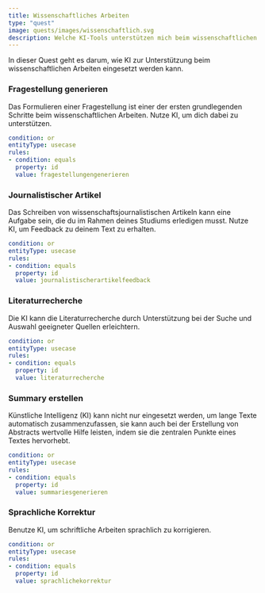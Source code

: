 ```yaml
---
title: Wissenschaftliches Arbeiten
type: "quest"
image: quests/images/wissenschaftlich.svg
description: Welche KI-Tools unterstützen mich beim wissenschaftlichen Arbeiten? 
---
```



In dieser Quest geht es darum, wie KI zur Unterstützung beim wissenschaftlichen Arbeiten eingesetzt werden kann. 

###	Fragestellung generieren

Das Formulieren einer Fragestellung ist einer der ersten grundlegenden Schritte beim wissenschaftlichen Arbeiten. Nutze KI, um dich dabei zu unterstützen.

```yaml
condition: or
entityType: usecase
rules:
- condition: equals
  property: id
  value: fragestellungengenerieren
```


###	Journalistischer Artikel
Das Schreiben von wissenschaftsjournalistischen Artikeln kann eine Aufgabe sein, die du im Rahmen deines Studiums erledigen musst. Nutze KI, um Feedback zu deinem Text zu erhalten.


```yaml
condition: or
entityType: usecase
rules:
- condition: equals
  property: id
  value: journalistischerartikelfeedback
```


### Literaturrecherche
Die KI kann die Literaturrecherche durch Unterstützung bei der Suche und Auswahl geeigneter Quellen erleichtern.

```yaml
condition: or
entityType: usecase
rules:
- condition: equals
  property: id
  value: literaturrecherche
```


### Summary erstellen
Künstliche Intelligenz (KI) kann nicht nur eingesetzt werden, um lange Texte automatisch zusammenzufassen, sie kann auch bei der Erstellung von Abstracts wertvolle Hilfe leisten, indem sie die zentralen Punkte eines Textes hervorhebt.

```yaml
condition: or
entityType: usecase
rules:
- condition: equals
  property: id
  value: summariesgenerieren
```


### Sprachliche Korrektur
Benutze KI, um schriftliche Arbeiten sprachlich zu korrigieren.

```yaml
condition: or
entityType: usecase
rules:
- condition: equals
  property: id
  value: sprachlichekorrektur
```





